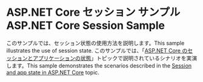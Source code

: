 # <a name="aspnet-core-session-sample"></a><span data-ttu-id="9b4a9-101">ASP.NET Core セッション サンプル</span><span class="sxs-lookup"><span data-stu-id="9b4a9-101">ASP.NET Core Session Sample</span></span>

<span data-ttu-id="9b4a9-102">このサンプルでは、セッション状態の使用方法を説明します。</span><span class="sxs-lookup"><span data-stu-id="9b4a9-102">This sample illustrates the use of session state.</span></span> <span data-ttu-id="9b4a9-103">このサンプルでは、「[ASP.NET Core のセッションとアプリケーションの状態](https://docs.microsoft.com/aspnet/core/fundamentals/app-state)」トピックで説明されているシナリオを実演します。</span><span class="sxs-lookup"><span data-stu-id="9b4a9-103">This sample demonstrates the scenarios described in the [Session and app state in ASP.NET Core](https://docs.microsoft.com/aspnet/core/fundamentals/app-state) topic.</span></span>
